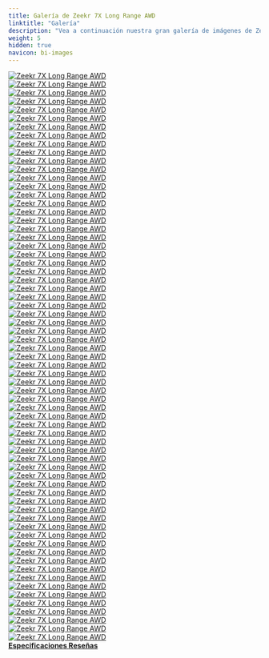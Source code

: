 ```yaml
---
title: Galería de Zeekr 7X Long Range AWD
linktitle: "Galería"
description: "Vea a continuación nuestra gran galería de imágenes de Zeekr 7X Long Range AWD. Haga clic en las imágenes para versiones en alta resolución."
weight: 5
hidden: true
navicon: bi-images
---
```

<!-- markdownlint-disable MD033 -->
<div class="row" id ="my-gallery">
	<div class="pswp-grid-item col-6 col-md-4">
		<a href="https://media.evkx.net/multimedia/models/zeekr/7x/7x_long_range_awd/airbags_1.jpg"
data-pswp-src="https://media.evkx.net/multimedia/models/zeekr/7x/7x_long_range_awd/airbags_1.jpg"
data-pswp-width="1797"
data-pswp-height="1620" 
target="_blank">
			<img src="https://media.evkx.net/multimedia/models/zeekr/7x/7x_long_range_awd/airbags_1_xst.jpg" alt="Zeekr 7X Long Range AWD" class="img-fluid " />
		</a>
	</div>
	<div class="pswp-grid-item col-6 col-md-4">
		<a href="https://media.evkx.net/multimedia/models/zeekr/7x/7x_long_range_awd/battery_1.jpg"
data-pswp-src="https://media.evkx.net/multimedia/models/zeekr/7x/7x_long_range_awd/battery_1.jpg"
data-pswp-width="1576"
data-pswp-height="900" 
target="_blank">
			<img src="https://media.evkx.net/multimedia/models/zeekr/7x/7x_long_range_awd/battery_1_xst.jpg" alt="Zeekr 7X Long Range AWD" class="img-fluid " />
		</a>
	</div>
	<div class="pswp-grid-item col-6 col-md-4">
		<a href="https://media.evkx.net/multimedia/models/zeekr/7x/7x_long_range_awd/body_1.jpg"
data-pswp-src="https://media.evkx.net/multimedia/models/zeekr/7x/7x_long_range_awd/body_1.jpg"
data-pswp-width="1920"
data-pswp-height="1080" 
target="_blank">
			<img src="https://media.evkx.net/multimedia/models/zeekr/7x/7x_long_range_awd/body_1_xst.jpg" alt="Zeekr 7X Long Range AWD" class="img-fluid " />
		</a>
	</div>
	<div class="pswp-grid-item col-6 col-md-4">
		<a href="https://media.evkx.net/multimedia/models/zeekr/7x/7x_long_range_awd/camera_1.jpg"
data-pswp-src="https://media.evkx.net/multimedia/models/zeekr/7x/7x_long_range_awd/camera_1.jpg"
data-pswp-width="1800"
data-pswp-height="1013" 
target="_blank">
			<img src="https://media.evkx.net/multimedia/models/zeekr/7x/7x_long_range_awd/camera_1_xst.jpg" alt="Zeekr 7X Long Range AWD" class="img-fluid " />
		</a>
	</div>
	<div class="pswp-grid-item col-6 col-md-4">
		<a href="https://media.evkx.net/multimedia/models/zeekr/7x/7x_long_range_awd/details_1.jpg"
data-pswp-src="https://media.evkx.net/multimedia/models/zeekr/7x/7x_long_range_awd/details_1.jpg"
data-pswp-width="3000"
data-pswp-height="1685" 
target="_blank">
			<img src="https://media.evkx.net/multimedia/models/zeekr/7x/7x_long_range_awd/details_1_xst.jpg" alt="Zeekr 7X Long Range AWD" class="img-fluid " />
		</a>
	</div>
	<div class="pswp-grid-item col-6 col-md-4">
		<a href="https://media.evkx.net/multimedia/models/zeekr/7x/7x_long_range_awd/doors_1.jpg"
data-pswp-src="https://media.evkx.net/multimedia/models/zeekr/7x/7x_long_range_awd/doors_1.jpg"
data-pswp-width="1576"
data-pswp-height="1182" 
target="_blank">
			<img src="https://media.evkx.net/multimedia/models/zeekr/7x/7x_long_range_awd/doors_1_xst.jpg" alt="Zeekr 7X Long Range AWD" class="img-fluid " />
		</a>
	</div>
	<div class="pswp-grid-item col-6 col-md-4">
		<a href="https://media.evkx.net/multimedia/models/zeekr/7x/7x_long_range_awd/dynamic_1.jpg"
data-pswp-src="https://media.evkx.net/multimedia/models/zeekr/7x/7x_long_range_awd/dynamic_1.jpg"
data-pswp-width="1843"
data-pswp-height="1228" 
target="_blank">
			<img src="https://media.evkx.net/multimedia/models/zeekr/7x/7x_long_range_awd/dynamic_1_xst.jpg" alt="Zeekr 7X Long Range AWD" class="img-fluid " />
		</a>
	</div>
	<div class="pswp-grid-item col-6 col-md-4">
		<a href="https://media.evkx.net/multimedia/models/zeekr/7x/7x_long_range_awd/dynamic_2.jpg"
data-pswp-src="https://media.evkx.net/multimedia/models/zeekr/7x/7x_long_range_awd/dynamic_2.jpg"
data-pswp-width="1843"
data-pswp-height="1228" 
target="_blank">
			<img src="https://media.evkx.net/multimedia/models/zeekr/7x/7x_long_range_awd/dynamic_2_xst.jpg" alt="Zeekr 7X Long Range AWD" class="img-fluid " />
		</a>
	</div>
	<div class="pswp-grid-item col-6 col-md-4">
		<a href="https://media.evkx.net/multimedia/models/zeekr/7x/7x_long_range_awd/exterior_1.jpg"
data-pswp-src="https://media.evkx.net/multimedia/models/zeekr/7x/7x_long_range_awd/exterior_1.jpg"
data-pswp-width="3000"
data-pswp-height="1687" 
target="_blank">
			<img src="https://media.evkx.net/multimedia/models/zeekr/7x/7x_long_range_awd/exterior_1_xst.jpg" alt="Zeekr 7X Long Range AWD" class="img-fluid " />
		</a>
	</div>
	<div class="pswp-grid-item col-6 col-md-4">
		<a href="https://media.evkx.net/multimedia/models/zeekr/7x/7x_long_range_awd/exterior_10.JPG"
data-pswp-src="https://media.evkx.net/multimedia/models/zeekr/7x/7x_long_range_awd/exterior_10.JPG"
data-pswp-width="3000"
data-pswp-height="1687" 
target="_blank">
			<img src="https://media.evkx.net/multimedia/models/zeekr/7x/7x_long_range_awd/exterior_10_xst.JPG" alt="Zeekr 7X Long Range AWD" class="img-fluid " />
		</a>
	</div>
	<div class="pswp-grid-item col-6 col-md-4">
		<a href="https://media.evkx.net/multimedia/models/zeekr/7x/7x_long_range_awd/exterior_11.jpg"
data-pswp-src="https://media.evkx.net/multimedia/models/zeekr/7x/7x_long_range_awd/exterior_11.jpg"
data-pswp-width="3000"
data-pswp-height="1687" 
target="_blank">
			<img src="https://media.evkx.net/multimedia/models/zeekr/7x/7x_long_range_awd/exterior_11_xst.jpg" alt="Zeekr 7X Long Range AWD" class="img-fluid " />
		</a>
	</div>
	<div class="pswp-grid-item col-6 col-md-4">
		<a href="https://media.evkx.net/multimedia/models/zeekr/7x/7x_long_range_awd/exterior_12.jpg"
data-pswp-src="https://media.evkx.net/multimedia/models/zeekr/7x/7x_long_range_awd/exterior_12.jpg"
data-pswp-width="3000"
data-pswp-height="1687" 
target="_blank">
			<img src="https://media.evkx.net/multimedia/models/zeekr/7x/7x_long_range_awd/exterior_12_xst.jpg" alt="Zeekr 7X Long Range AWD" class="img-fluid " />
		</a>
	</div>
	<div class="pswp-grid-item col-6 col-md-4">
		<a href="https://media.evkx.net/multimedia/models/zeekr/7x/7x_long_range_awd/exterior_13.jpg"
data-pswp-src="https://media.evkx.net/multimedia/models/zeekr/7x/7x_long_range_awd/exterior_13.jpg"
data-pswp-width="3000"
data-pswp-height="1687" 
target="_blank">
			<img src="https://media.evkx.net/multimedia/models/zeekr/7x/7x_long_range_awd/exterior_13_xst.jpg" alt="Zeekr 7X Long Range AWD" class="img-fluid " />
		</a>
	</div>
	<div class="pswp-grid-item col-6 col-md-4">
		<a href="https://media.evkx.net/multimedia/models/zeekr/7x/7x_long_range_awd/exterior_14.jpg"
data-pswp-src="https://media.evkx.net/multimedia/models/zeekr/7x/7x_long_range_awd/exterior_14.jpg"
data-pswp-width="3000"
data-pswp-height="1687" 
target="_blank">
			<img src="https://media.evkx.net/multimedia/models/zeekr/7x/7x_long_range_awd/exterior_14_xst.jpg" alt="Zeekr 7X Long Range AWD" class="img-fluid " />
		</a>
	</div>
	<div class="pswp-grid-item col-6 col-md-4">
		<a href="https://media.evkx.net/multimedia/models/zeekr/7x/7x_long_range_awd/exterior_15.jpg"
data-pswp-src="https://media.evkx.net/multimedia/models/zeekr/7x/7x_long_range_awd/exterior_15.jpg"
data-pswp-width="1600"
data-pswp-height="899" 
target="_blank">
			<img src="https://media.evkx.net/multimedia/models/zeekr/7x/7x_long_range_awd/exterior_15_xst.jpg" alt="Zeekr 7X Long Range AWD" class="img-fluid " />
		</a>
	</div>
	<div class="pswp-grid-item col-6 col-md-4">
		<a href="https://media.evkx.net/multimedia/models/zeekr/7x/7x_long_range_awd/exterior_16.jpg"
data-pswp-src="https://media.evkx.net/multimedia/models/zeekr/7x/7x_long_range_awd/exterior_16.jpg"
data-pswp-width="1920"
data-pswp-height="1080" 
target="_blank">
			<img src="https://media.evkx.net/multimedia/models/zeekr/7x/7x_long_range_awd/exterior_16_xst.jpg" alt="Zeekr 7X Long Range AWD" class="img-fluid " />
		</a>
	</div>
	<div class="pswp-grid-item col-6 col-md-4">
		<a href="https://media.evkx.net/multimedia/models/zeekr/7x/7x_long_range_awd/exterior_17.jpg"
data-pswp-src="https://media.evkx.net/multimedia/models/zeekr/7x/7x_long_range_awd/exterior_17.jpg"
data-pswp-width="1920"
data-pswp-height="1080" 
target="_blank">
			<img src="https://media.evkx.net/multimedia/models/zeekr/7x/7x_long_range_awd/exterior_17_xst.jpg" alt="Zeekr 7X Long Range AWD" class="img-fluid " />
		</a>
	</div>
	<div class="pswp-grid-item col-6 col-md-4">
		<a href="https://media.evkx.net/multimedia/models/zeekr/7x/7x_long_range_awd/exterior_18.jpg"
data-pswp-src="https://media.evkx.net/multimedia/models/zeekr/7x/7x_long_range_awd/exterior_18.jpg"
data-pswp-width="1843"
data-pswp-height="1228" 
target="_blank">
			<img src="https://media.evkx.net/multimedia/models/zeekr/7x/7x_long_range_awd/exterior_18_xst.jpg" alt="Zeekr 7X Long Range AWD" class="img-fluid " />
		</a>
	</div>
	<div class="pswp-grid-item col-6 col-md-4">
		<a href="https://media.evkx.net/multimedia/models/zeekr/7x/7x_long_range_awd/exterior_19.jpg"
data-pswp-src="https://media.evkx.net/multimedia/models/zeekr/7x/7x_long_range_awd/exterior_19.jpg"
data-pswp-width="1843"
data-pswp-height="1228" 
target="_blank">
			<img src="https://media.evkx.net/multimedia/models/zeekr/7x/7x_long_range_awd/exterior_19_xst.jpg" alt="Zeekr 7X Long Range AWD" class="img-fluid " />
		</a>
	</div>
	<div class="pswp-grid-item col-6 col-md-4">
		<a href="https://media.evkx.net/multimedia/models/zeekr/7x/7x_long_range_awd/exterior_2.jpg"
data-pswp-src="https://media.evkx.net/multimedia/models/zeekr/7x/7x_long_range_awd/exterior_2.jpg"
data-pswp-width="2952"
data-pswp-height="1660" 
target="_blank">
			<img src="https://media.evkx.net/multimedia/models/zeekr/7x/7x_long_range_awd/exterior_2_xst.jpg" alt="Zeekr 7X Long Range AWD" class="img-fluid " />
		</a>
	</div>
	<div class="pswp-grid-item col-6 col-md-4">
		<a href="https://media.evkx.net/multimedia/models/zeekr/7x/7x_long_range_awd/exterior_20.jpg"
data-pswp-src="https://media.evkx.net/multimedia/models/zeekr/7x/7x_long_range_awd/exterior_20.jpg"
data-pswp-width="1843"
data-pswp-height="1228" 
target="_blank">
			<img src="https://media.evkx.net/multimedia/models/zeekr/7x/7x_long_range_awd/exterior_20_xst.jpg" alt="Zeekr 7X Long Range AWD" class="img-fluid " />
		</a>
	</div>
	<div class="pswp-grid-item col-6 col-md-4">
		<a href="https://media.evkx.net/multimedia/models/zeekr/7x/7x_long_range_awd/exterior_3.jpg"
data-pswp-src="https://media.evkx.net/multimedia/models/zeekr/7x/7x_long_range_awd/exterior_3.jpg"
data-pswp-width="2971"
data-pswp-height="1671" 
target="_blank">
			<img src="https://media.evkx.net/multimedia/models/zeekr/7x/7x_long_range_awd/exterior_3_xst.jpg" alt="Zeekr 7X Long Range AWD" class="img-fluid " />
		</a>
	</div>
	<div class="pswp-grid-item col-6 col-md-4">
		<a href="https://media.evkx.net/multimedia/models/zeekr/7x/7x_long_range_awd/exterior_4.jpg"
data-pswp-src="https://media.evkx.net/multimedia/models/zeekr/7x/7x_long_range_awd/exterior_4.jpg"
data-pswp-width="3000"
data-pswp-height="1687" 
target="_blank">
			<img src="https://media.evkx.net/multimedia/models/zeekr/7x/7x_long_range_awd/exterior_4_xst.jpg" alt="Zeekr 7X Long Range AWD" class="img-fluid " />
		</a>
	</div>
	<div class="pswp-grid-item col-6 col-md-4">
		<a href="https://media.evkx.net/multimedia/models/zeekr/7x/7x_long_range_awd/exterior_5.jpg"
data-pswp-src="https://media.evkx.net/multimedia/models/zeekr/7x/7x_long_range_awd/exterior_5.jpg"
data-pswp-width="3000"
data-pswp-height="1687" 
target="_blank">
			<img src="https://media.evkx.net/multimedia/models/zeekr/7x/7x_long_range_awd/exterior_5_xst.jpg" alt="Zeekr 7X Long Range AWD" class="img-fluid " />
		</a>
	</div>
	<div class="pswp-grid-item col-6 col-md-4">
		<a href="https://media.evkx.net/multimedia/models/zeekr/7x/7x_long_range_awd/exterior_6.jpg"
data-pswp-src="https://media.evkx.net/multimedia/models/zeekr/7x/7x_long_range_awd/exterior_6.jpg"
data-pswp-width="3000"
data-pswp-height="1687" 
target="_blank">
			<img src="https://media.evkx.net/multimedia/models/zeekr/7x/7x_long_range_awd/exterior_6_xst.jpg" alt="Zeekr 7X Long Range AWD" class="img-fluid " />
		</a>
	</div>
	<div class="pswp-grid-item col-6 col-md-4">
		<a href="https://media.evkx.net/multimedia/models/zeekr/7x/7x_long_range_awd/exterior_7.jpg"
data-pswp-src="https://media.evkx.net/multimedia/models/zeekr/7x/7x_long_range_awd/exterior_7.jpg"
data-pswp-width="3000"
data-pswp-height="1687" 
target="_blank">
			<img src="https://media.evkx.net/multimedia/models/zeekr/7x/7x_long_range_awd/exterior_7_xst.jpg" alt="Zeekr 7X Long Range AWD" class="img-fluid " />
		</a>
	</div>
	<div class="pswp-grid-item col-6 col-md-4">
		<a href="https://media.evkx.net/multimedia/models/zeekr/7x/7x_long_range_awd/exterior_8.jpg"
data-pswp-src="https://media.evkx.net/multimedia/models/zeekr/7x/7x_long_range_awd/exterior_8.jpg"
data-pswp-width="2865"
data-pswp-height="1612" 
target="_blank">
			<img src="https://media.evkx.net/multimedia/models/zeekr/7x/7x_long_range_awd/exterior_8_xst.jpg" alt="Zeekr 7X Long Range AWD" class="img-fluid " />
		</a>
	</div>
	<div class="pswp-grid-item col-6 col-md-4">
		<a href="https://media.evkx.net/multimedia/models/zeekr/7x/7x_long_range_awd/exterior_9.jpg"
data-pswp-src="https://media.evkx.net/multimedia/models/zeekr/7x/7x_long_range_awd/exterior_9.jpg"
data-pswp-width="3000"
data-pswp-height="1687" 
target="_blank">
			<img src="https://media.evkx.net/multimedia/models/zeekr/7x/7x_long_range_awd/exterior_9_xst.jpg" alt="Zeekr 7X Long Range AWD" class="img-fluid " />
		</a>
	</div>
	<div class="pswp-grid-item col-6 col-md-4">
		<a href="https://media.evkx.net/multimedia/models/zeekr/7x/7x_long_range_awd/fridge_1.jpg"
data-pswp-src="https://media.evkx.net/multimedia/models/zeekr/7x/7x_long_range_awd/fridge_1.jpg"
data-pswp-width="3000"
data-pswp-height="1685" 
target="_blank">
			<img src="https://media.evkx.net/multimedia/models/zeekr/7x/7x_long_range_awd/fridge_1_xst.jpg" alt="Zeekr 7X Long Range AWD" class="img-fluid " />
		</a>
	</div>
	<div class="pswp-grid-item col-6 col-md-4">
		<a href="https://media.evkx.net/multimedia/models/zeekr/7x/7x_long_range_awd/frontseats_1.jpg"
data-pswp-src="https://media.evkx.net/multimedia/models/zeekr/7x/7x_long_range_awd/frontseats_1.jpg"
data-pswp-width="3000"
data-pswp-height="1687" 
target="_blank">
			<img src="https://media.evkx.net/multimedia/models/zeekr/7x/7x_long_range_awd/frontseats_1_xst.jpg" alt="Zeekr 7X Long Range AWD" class="img-fluid " />
		</a>
	</div>
	<div class="pswp-grid-item col-6 col-md-4">
		<a href="https://media.evkx.net/multimedia/models/zeekr/7x/7x_long_range_awd/frontseats_2.jpg"
data-pswp-src="https://media.evkx.net/multimedia/models/zeekr/7x/7x_long_range_awd/frontseats_2.jpg"
data-pswp-width="1843"
data-pswp-height="1228" 
target="_blank">
			<img src="https://media.evkx.net/multimedia/models/zeekr/7x/7x_long_range_awd/frontseats_2_xst.jpg" alt="Zeekr 7X Long Range AWD" class="img-fluid " />
		</a>
	</div>
	<div class="pswp-grid-item col-6 col-md-4">
		<a href="https://media.evkx.net/multimedia/models/zeekr/7x/7x_long_range_awd/frunk_1.jpg"
data-pswp-src="https://media.evkx.net/multimedia/models/zeekr/7x/7x_long_range_awd/frunk_1.jpg"
data-pswp-width="2400"
data-pswp-height="1350" 
target="_blank">
			<img src="https://media.evkx.net/multimedia/models/zeekr/7x/7x_long_range_awd/frunk_1_xst.jpg" alt="Zeekr 7X Long Range AWD" class="img-fluid " />
		</a>
	</div>
	<div class="pswp-grid-item col-6 col-md-4">
		<a href="https://media.evkx.net/multimedia/models/zeekr/7x/7x_long_range_awd/headlights_1.jpg"
data-pswp-src="https://media.evkx.net/multimedia/models/zeekr/7x/7x_long_range_awd/headlights_1.jpg"
data-pswp-width="2400"
data-pswp-height="1350" 
target="_blank">
			<img src="https://media.evkx.net/multimedia/models/zeekr/7x/7x_long_range_awd/headlights_1_xst.jpg" alt="Zeekr 7X Long Range AWD" class="img-fluid " />
		</a>
	</div>
	<div class="pswp-grid-item col-6 col-md-4">
		<a href="https://media.evkx.net/multimedia/models/zeekr/7x/7x_long_range_awd/headup_1.jpg"
data-pswp-src="https://media.evkx.net/multimedia/models/zeekr/7x/7x_long_range_awd/headup_1.jpg"
data-pswp-width="1200"
data-pswp-height="675" 
target="_blank">
			<img src="https://media.evkx.net/multimedia/models/zeekr/7x/7x_long_range_awd/headup_1_xst.jpg" alt="Zeekr 7X Long Range AWD" class="img-fluid " />
		</a>
	</div>
	<div class="pswp-grid-item col-6 col-md-4">
		<a href="https://media.evkx.net/multimedia/models/zeekr/7x/7x_long_range_awd/interior_1.jpg"
data-pswp-src="https://media.evkx.net/multimedia/models/zeekr/7x/7x_long_range_awd/interior_1.jpg"
data-pswp-width="3000"
data-pswp-height="1687" 
target="_blank">
			<img src="https://media.evkx.net/multimedia/models/zeekr/7x/7x_long_range_awd/interior_1_xst.jpg" alt="Zeekr 7X Long Range AWD" class="img-fluid " />
		</a>
	</div>
	<div class="pswp-grid-item col-6 col-md-4">
		<a href="https://media.evkx.net/multimedia/models/zeekr/7x/7x_long_range_awd/interior_10.jpg"
data-pswp-src="https://media.evkx.net/multimedia/models/zeekr/7x/7x_long_range_awd/interior_10.jpg"
data-pswp-width="1843"
data-pswp-height="1228" 
target="_blank">
			<img src="https://media.evkx.net/multimedia/models/zeekr/7x/7x_long_range_awd/interior_10_xst.jpg" alt="Zeekr 7X Long Range AWD" class="img-fluid " />
		</a>
	</div>
	<div class="pswp-grid-item col-6 col-md-4">
		<a href="https://media.evkx.net/multimedia/models/zeekr/7x/7x_long_range_awd/interior_2.jpg"
data-pswp-src="https://media.evkx.net/multimedia/models/zeekr/7x/7x_long_range_awd/interior_2.jpg"
data-pswp-width="3000"
data-pswp-height="1687" 
target="_blank">
			<img src="https://media.evkx.net/multimedia/models/zeekr/7x/7x_long_range_awd/interior_2_xst.jpg" alt="Zeekr 7X Long Range AWD" class="img-fluid " />
		</a>
	</div>
	<div class="pswp-grid-item col-6 col-md-4">
		<a href="https://media.evkx.net/multimedia/models/zeekr/7x/7x_long_range_awd/interior_3.png"
data-pswp-src="https://media.evkx.net/multimedia/models/zeekr/7x/7x_long_range_awd/interior_3.png"
data-pswp-width="3000"
data-pswp-height="1687" 
target="_blank">
			<img src="https://media.evkx.net/multimedia/models/zeekr/7x/7x_long_range_awd/interior_3_xst.png" alt="Zeekr 7X Long Range AWD" class="img-fluid " />
		</a>
	</div>
	<div class="pswp-grid-item col-6 col-md-4">
		<a href="https://media.evkx.net/multimedia/models/zeekr/7x/7x_long_range_awd/interior_4.jpg"
data-pswp-src="https://media.evkx.net/multimedia/models/zeekr/7x/7x_long_range_awd/interior_4.jpg"
data-pswp-width="1600"
data-pswp-height="899" 
target="_blank">
			<img src="https://media.evkx.net/multimedia/models/zeekr/7x/7x_long_range_awd/interior_4_xst.jpg" alt="Zeekr 7X Long Range AWD" class="img-fluid " />
		</a>
	</div>
	<div class="pswp-grid-item col-6 col-md-4">
		<a href="https://media.evkx.net/multimedia/models/zeekr/7x/7x_long_range_awd/interior_5.jpg"
data-pswp-src="https://media.evkx.net/multimedia/models/zeekr/7x/7x_long_range_awd/interior_5.jpg"
data-pswp-width="3000"
data-pswp-height="1687" 
target="_blank">
			<img src="https://media.evkx.net/multimedia/models/zeekr/7x/7x_long_range_awd/interior_5_xst.jpg" alt="Zeekr 7X Long Range AWD" class="img-fluid " />
		</a>
	</div>
	<div class="pswp-grid-item col-6 col-md-4">
		<a href="https://media.evkx.net/multimedia/models/zeekr/7x/7x_long_range_awd/interior_6.jpg"
data-pswp-src="https://media.evkx.net/multimedia/models/zeekr/7x/7x_long_range_awd/interior_6.jpg"
data-pswp-width="2880"
data-pswp-height="1620" 
target="_blank">
			<img src="https://media.evkx.net/multimedia/models/zeekr/7x/7x_long_range_awd/interior_6_xst.jpg" alt="Zeekr 7X Long Range AWD" class="img-fluid " />
		</a>
	</div>
	<div class="pswp-grid-item col-6 col-md-4">
		<a href="https://media.evkx.net/multimedia/models/zeekr/7x/7x_long_range_awd/interior_7.jpg"
data-pswp-src="https://media.evkx.net/multimedia/models/zeekr/7x/7x_long_range_awd/interior_7.jpg"
data-pswp-width="2880"
data-pswp-height="1620" 
target="_blank">
			<img src="https://media.evkx.net/multimedia/models/zeekr/7x/7x_long_range_awd/interior_7_xst.jpg" alt="Zeekr 7X Long Range AWD" class="img-fluid " />
		</a>
	</div>
	<div class="pswp-grid-item col-6 col-md-4">
		<a href="https://media.evkx.net/multimedia/models/zeekr/7x/7x_long_range_awd/interior_8.jpg"
data-pswp-src="https://media.evkx.net/multimedia/models/zeekr/7x/7x_long_range_awd/interior_8.jpg"
data-pswp-width="2880"
data-pswp-height="1620" 
target="_blank">
			<img src="https://media.evkx.net/multimedia/models/zeekr/7x/7x_long_range_awd/interior_8_xst.jpg" alt="Zeekr 7X Long Range AWD" class="img-fluid " />
		</a>
	</div>
	<div class="pswp-grid-item col-6 col-md-4">
		<a href="https://media.evkx.net/multimedia/models/zeekr/7x/7x_long_range_awd/interior_9.jpg"
data-pswp-src="https://media.evkx.net/multimedia/models/zeekr/7x/7x_long_range_awd/interior_9.jpg"
data-pswp-width="1600"
data-pswp-height="899" 
target="_blank">
			<img src="https://media.evkx.net/multimedia/models/zeekr/7x/7x_long_range_awd/interior_9_xst.jpg" alt="Zeekr 7X Long Range AWD" class="img-fluid " />
		</a>
	</div>
	<div class="pswp-grid-item col-6 col-md-4">
		<a href="https://media.evkx.net/multimedia/models/zeekr/7x/7x_long_range_awd/main_1.jpg"
data-pswp-src="https://media.evkx.net/multimedia/models/zeekr/7x/7x_long_range_awd/main_1.jpg"
data-pswp-width="3000"
data-pswp-height="1687" 
target="_blank">
			<img src="https://media.evkx.net/multimedia/models/zeekr/7x/7x_long_range_awd/main_1_xst.jpg" alt="Zeekr 7X Long Range AWD" class="img-fluid " />
		</a>
	</div>
	<div class="pswp-grid-item col-6 col-md-4">
		<a href="https://media.evkx.net/multimedia/models/zeekr/7x/7x_long_range_awd/rearlights_1.jpg"
data-pswp-src="https://media.evkx.net/multimedia/models/zeekr/7x/7x_long_range_awd/rearlights_1.jpg"
data-pswp-width="3000"
data-pswp-height="1690" 
target="_blank">
			<img src="https://media.evkx.net/multimedia/models/zeekr/7x/7x_long_range_awd/rearlights_1_xst.jpg" alt="Zeekr 7X Long Range AWD" class="img-fluid " />
		</a>
	</div>
	<div class="pswp-grid-item col-6 col-md-4">
		<a href="https://media.evkx.net/multimedia/models/zeekr/7x/7x_long_range_awd/roof_1.jpg"
data-pswp-src="https://media.evkx.net/multimedia/models/zeekr/7x/7x_long_range_awd/roof_1.jpg"
data-pswp-width="3000"
data-pswp-height="1687" 
target="_blank">
			<img src="https://media.evkx.net/multimedia/models/zeekr/7x/7x_long_range_awd/roof_1_xst.jpg" alt="Zeekr 7X Long Range AWD" class="img-fluid " />
		</a>
	</div>
	<div class="pswp-grid-item col-6 col-md-4">
		<a href="https://media.evkx.net/multimedia/models/zeekr/7x/7x_long_range_awd/roof_2.jpg"
data-pswp-src="https://media.evkx.net/multimedia/models/zeekr/7x/7x_long_range_awd/roof_2.jpg"
data-pswp-width="1600"
data-pswp-height="899" 
target="_blank">
			<img src="https://media.evkx.net/multimedia/models/zeekr/7x/7x_long_range_awd/roof_2_xst.jpg" alt="Zeekr 7X Long Range AWD" class="img-fluid " />
		</a>
	</div>
	<div class="pswp-grid-item col-6 col-md-4">
		<a href="https://media.evkx.net/multimedia/models/zeekr/7x/7x_long_range_awd/screens_1.jpg"
data-pswp-src="https://media.evkx.net/multimedia/models/zeekr/7x/7x_long_range_awd/screens_1.jpg"
data-pswp-width="3000"
data-pswp-height="1687" 
target="_blank">
			<img src="https://media.evkx.net/multimedia/models/zeekr/7x/7x_long_range_awd/screens_1_xst.jpg" alt="Zeekr 7X Long Range AWD" class="img-fluid " />
		</a>
	</div>
	<div class="pswp-grid-item col-6 col-md-4">
		<a href="https://media.evkx.net/multimedia/models/zeekr/7x/7x_long_range_awd/screens_2.jpg"
data-pswp-src="https://media.evkx.net/multimedia/models/zeekr/7x/7x_long_range_awd/screens_2.jpg"
data-pswp-width="1200"
data-pswp-height="675" 
target="_blank">
			<img src="https://media.evkx.net/multimedia/models/zeekr/7x/7x_long_range_awd/screens_2_xst.jpg" alt="Zeekr 7X Long Range AWD" class="img-fluid " />
		</a>
	</div>
	<div class="pswp-grid-item col-6 col-md-4">
		<a href="https://media.evkx.net/multimedia/models/zeekr/7x/7x_long_range_awd/screens_3.jpg"
data-pswp-src="https://media.evkx.net/multimedia/models/zeekr/7x/7x_long_range_awd/screens_3.jpg"
data-pswp-width="1800"
data-pswp-height="1013" 
target="_blank">
			<img src="https://media.evkx.net/multimedia/models/zeekr/7x/7x_long_range_awd/screens_3_xst.jpg" alt="Zeekr 7X Long Range AWD" class="img-fluid " />
		</a>
	</div>
	<div class="pswp-grid-item col-6 col-md-4">
		<a href="https://media.evkx.net/multimedia/models/zeekr/7x/7x_long_range_awd/screens_4.jpg"
data-pswp-src="https://media.evkx.net/multimedia/models/zeekr/7x/7x_long_range_awd/screens_4.jpg"
data-pswp-width="1198"
data-pswp-height="1080" 
target="_blank">
			<img src="https://media.evkx.net/multimedia/models/zeekr/7x/7x_long_range_awd/screens_4_xst.jpg" alt="Zeekr 7X Long Range AWD" class="img-fluid " />
		</a>
	</div>
	<div class="pswp-grid-item col-6 col-md-4">
		<a href="https://media.evkx.net/multimedia/models/zeekr/7x/7x_long_range_awd/screens_5.jpg"
data-pswp-src="https://media.evkx.net/multimedia/models/zeekr/7x/7x_long_range_awd/screens_5.jpg"
data-pswp-width="1800"
data-pswp-height="1013" 
target="_blank">
			<img src="https://media.evkx.net/multimedia/models/zeekr/7x/7x_long_range_awd/screens_5_xst.jpg" alt="Zeekr 7X Long Range AWD" class="img-fluid " />
		</a>
	</div>
	<div class="pswp-grid-item col-6 col-md-4">
		<a href="https://media.evkx.net/multimedia/models/zeekr/7x/7x_long_range_awd/screens_6.jpg"
data-pswp-src="https://media.evkx.net/multimedia/models/zeekr/7x/7x_long_range_awd/screens_6.jpg"
data-pswp-width="2880"
data-pswp-height="1620" 
target="_blank">
			<img src="https://media.evkx.net/multimedia/models/zeekr/7x/7x_long_range_awd/screens_6_xst.jpg" alt="Zeekr 7X Long Range AWD" class="img-fluid " />
		</a>
	</div>
	<div class="pswp-grid-item col-6 col-md-4">
		<a href="https://media.evkx.net/multimedia/models/zeekr/7x/7x_long_range_awd/secondrowseats_1.jpg"
data-pswp-src="https://media.evkx.net/multimedia/models/zeekr/7x/7x_long_range_awd/secondrowseats_1.jpg"
data-pswp-width="1600"
data-pswp-height="899" 
target="_blank">
			<img src="https://media.evkx.net/multimedia/models/zeekr/7x/7x_long_range_awd/secondrowseats_1_xst.jpg" alt="Zeekr 7X Long Range AWD" class="img-fluid " />
		</a>
	</div>
	<div class="pswp-grid-item col-6 col-md-4">
		<a href="https://media.evkx.net/multimedia/models/zeekr/7x/7x_long_range_awd/secondrowseats_2.jpg"
data-pswp-src="https://media.evkx.net/multimedia/models/zeekr/7x/7x_long_range_awd/secondrowseats_2.jpg"
data-pswp-width="1600"
data-pswp-height="899" 
target="_blank">
			<img src="https://media.evkx.net/multimedia/models/zeekr/7x/7x_long_range_awd/secondrowseats_2_xst.jpg" alt="Zeekr 7X Long Range AWD" class="img-fluid " />
		</a>
	</div>
	<div class="pswp-grid-item col-6 col-md-4">
		<a href="https://media.evkx.net/multimedia/models/zeekr/7x/7x_long_range_awd/secondrowseats_3.jpg"
data-pswp-src="https://media.evkx.net/multimedia/models/zeekr/7x/7x_long_range_awd/secondrowseats_3.jpg"
data-pswp-width="1198"
data-pswp-height="1080" 
target="_blank">
			<img src="https://media.evkx.net/multimedia/models/zeekr/7x/7x_long_range_awd/secondrowseats_3_xst.jpg" alt="Zeekr 7X Long Range AWD" class="img-fluid " />
		</a>
	</div>
	<div class="pswp-grid-item col-6 col-md-4">
		<a href="https://media.evkx.net/multimedia/models/zeekr/7x/7x_long_range_awd/secondrowseats_4.jpg"
data-pswp-src="https://media.evkx.net/multimedia/models/zeekr/7x/7x_long_range_awd/secondrowseats_4.jpg"
data-pswp-width="2880"
data-pswp-height="1620" 
target="_blank">
			<img src="https://media.evkx.net/multimedia/models/zeekr/7x/7x_long_range_awd/secondrowseats_4_xst.jpg" alt="Zeekr 7X Long Range AWD" class="img-fluid " />
		</a>
	</div>
	<div class="pswp-grid-item col-6 col-md-4">
		<a href="https://media.evkx.net/multimedia/models/zeekr/7x/7x_long_range_awd/secondrowseats_5.jpg"
data-pswp-src="https://media.evkx.net/multimedia/models/zeekr/7x/7x_long_range_awd/secondrowseats_5.jpg"
data-pswp-width="1198"
data-pswp-height="1080" 
target="_blank">
			<img src="https://media.evkx.net/multimedia/models/zeekr/7x/7x_long_range_awd/secondrowseats_5_xst.jpg" alt="Zeekr 7X Long Range AWD" class="img-fluid " />
		</a>
	</div>
	<div class="pswp-grid-item col-6 col-md-4">
		<a href="https://media.evkx.net/multimedia/models/zeekr/7x/7x_long_range_awd/secondrowseats_6.jpg"
data-pswp-src="https://media.evkx.net/multimedia/models/zeekr/7x/7x_long_range_awd/secondrowseats_6.jpg"
data-pswp-width="1843"
data-pswp-height="1228" 
target="_blank">
			<img src="https://media.evkx.net/multimedia/models/zeekr/7x/7x_long_range_awd/secondrowseats_6_xst.jpg" alt="Zeekr 7X Long Range AWD" class="img-fluid " />
		</a>
	</div>
	<div class="pswp-grid-item col-6 col-md-4">
		<a href="https://media.evkx.net/multimedia/models/zeekr/7x/7x_long_range_awd/storage_1.jpg"
data-pswp-src="https://media.evkx.net/multimedia/models/zeekr/7x/7x_long_range_awd/storage_1.jpg"
data-pswp-width="2400"
data-pswp-height="1350" 
target="_blank">
			<img src="https://media.evkx.net/multimedia/models/zeekr/7x/7x_long_range_awd/storage_1_xst.jpg" alt="Zeekr 7X Long Range AWD" class="img-fluid " />
		</a>
	</div>
	<div class="pswp-grid-item col-6 col-md-4">
		<a href="https://media.evkx.net/multimedia/models/zeekr/7x/7x_long_range_awd/storage_2.jpg"
data-pswp-src="https://media.evkx.net/multimedia/models/zeekr/7x/7x_long_range_awd/storage_2.jpg"
data-pswp-width="2400"
data-pswp-height="1350" 
target="_blank">
			<img src="https://media.evkx.net/multimedia/models/zeekr/7x/7x_long_range_awd/storage_2_xst.jpg" alt="Zeekr 7X Long Range AWD" class="img-fluid " />
		</a>
	</div>
	<div class="pswp-grid-item col-6 col-md-4">
		<a href="https://media.evkx.net/multimedia/models/zeekr/7x/7x_long_range_awd/storage_3.jpg"
data-pswp-src="https://media.evkx.net/multimedia/models/zeekr/7x/7x_long_range_awd/storage_3.jpg"
data-pswp-width="2400"
data-pswp-height="1350" 
target="_blank">
			<img src="https://media.evkx.net/multimedia/models/zeekr/7x/7x_long_range_awd/storage_3_xst.jpg" alt="Zeekr 7X Long Range AWD" class="img-fluid " />
		</a>
	</div>
	<div class="pswp-grid-item col-6 col-md-4">
		<a href="https://media.evkx.net/multimedia/models/zeekr/7x/7x_long_range_awd/storage_4.jpg"
data-pswp-src="https://media.evkx.net/multimedia/models/zeekr/7x/7x_long_range_awd/storage_4.jpg"
data-pswp-width="2400"
data-pswp-height="1350" 
target="_blank">
			<img src="https://media.evkx.net/multimedia/models/zeekr/7x/7x_long_range_awd/storage_4_xst.jpg" alt="Zeekr 7X Long Range AWD" class="img-fluid " />
		</a>
	</div>
	<div class="pswp-grid-item col-6 col-md-4">
		<a href="https://media.evkx.net/multimedia/models/zeekr/7x/7x_long_range_awd/trunk_1.jpg"
data-pswp-src="https://media.evkx.net/multimedia/models/zeekr/7x/7x_long_range_awd/trunk_1.jpg"
data-pswp-width="2400"
data-pswp-height="1350" 
target="_blank">
			<img src="https://media.evkx.net/multimedia/models/zeekr/7x/7x_long_range_awd/trunk_1_xst.jpg" alt="Zeekr 7X Long Range AWD" class="img-fluid " />
		</a>
	</div>
	<div class="pswp-grid-item col-6 col-md-4">
		<a href="https://media.evkx.net/multimedia/models/zeekr/7x/7x_long_range_awd/trunk_2.jpg"
data-pswp-src="https://media.evkx.net/multimedia/models/zeekr/7x/7x_long_range_awd/trunk_2.jpg"
data-pswp-width="2400"
data-pswp-height="1350" 
target="_blank">
			<img src="https://media.evkx.net/multimedia/models/zeekr/7x/7x_long_range_awd/trunk_2_xst.jpg" alt="Zeekr 7X Long Range AWD" class="img-fluid " />
		</a>
	</div>
	<div class="pswp-grid-item col-6 col-md-4">
		<a href="https://media.evkx.net/multimedia/models/zeekr/7x/7x_long_range_awd/wheels_1.jpg"
data-pswp-src="https://media.evkx.net/multimedia/models/zeekr/7x/7x_long_range_awd/wheels_1.jpg"
data-pswp-width="3000"
data-pswp-height="1684" 
target="_blank">
			<img src="https://media.evkx.net/multimedia/models/zeekr/7x/7x_long_range_awd/wheels_1_xst.jpg" alt="Zeekr 7X Long Range AWD" class="img-fluid " />
		</a>
	</div>
</div>
<script type="module">
  import PhotoSwipeLightbox from '/js/photoswipe-lightbox.esm.js';
    const lightbox = new PhotoSwipeLightbox({
       gallery: '#my-gallery',
        children: 'a',
        pswpModule: () => import('/js/photoswipe.esm.js')
    });
lightbox.init();
</script>
<div class="mt-3 mb-3">
<a href="../specifications/" class="text-decoration-none text-black">
<strong><i class="bi-arrow-left"></i> Especificaciones </strong>
</a>
<a href="../reviews/" class="text-decoration-none text-black float-end">
<strong>Reseñas <i class="bi-arrow-right"></i></strong>
</a>
</div>
